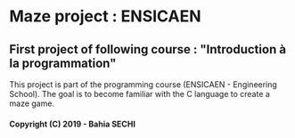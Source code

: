 # Maze project : ENSICAEN

## First project of following course : "Introduction à la programmation"

This project is part of the programming course (ENSICAEN - Engineering School).
The goal is to become familiar with the C language to create a maze game.

#### Copyright (C) 2019 - Bahia SECHI
